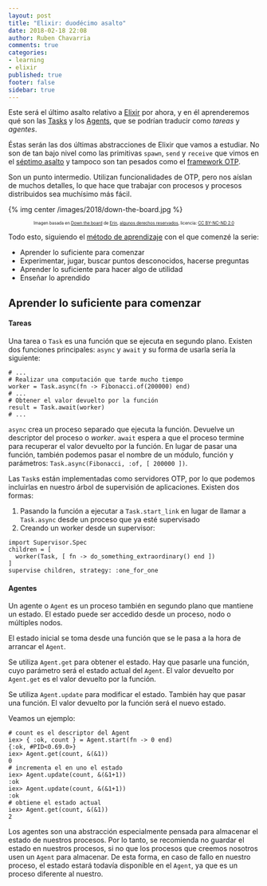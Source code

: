 ```yaml
---
layout: post
title: "Elixir: duodécimo asalto"
date: 2018-02-18 22:08
author: Ruben Chavarria
comments: true
categories: 
- learning
- elixir
published: true
footer: false
sidebar: true
---
```


Este será el último asalto relativo a [Elixir] por ahora, y en él aprenderemos
qué son las [Tasks] y los [Agents], que se podrían traducir como *tareas* y
*agentes*. 

Éstas serán las dos últimas abstracciones de Elixir que vamos a estudiar. No
son de tan bajo nivel como las primitivas `spawn`, `send` y `receive` que vimos
en el [séptimo asalto] y tampoco son tan pesados como el [framework OTP].

Son un punto intermedio. Utilizan funcionalidades de OTP, pero nos aíslan de
muchos detalles, lo que hace que trabajar con procesos y procesos distribuidos
sea muchísimo más fácil.

{% img center /images/2018/down-the-board.jpg %}

<div style="text-align: center">
  <span style="font-size: 60%">
Imagen basada en <a href="https://flic.kr/p/majY5a">Down the board</a> de <a href="https://www.flickr.com/photos/erinthomaswilson/">Erin</a>, <a href="https://creativecommons.org/licenses/by-nc-nd/2.0/">algunos derechos reservados</a>, licencia: <a href="https://creativecommons.org/licenses/by-nc-nd/2.0/">CC BY-NC-ND 2.0</a>
  </span>
</div>

<!-- more -->

Todo esto, siguiendo el [método de aprendizaje] con el que comenzé la serie:

- Aprender lo suficiente para comenzar
- Experimentar, jugar, buscar puntos desconocidos, hacerse preguntas
- Aprender lo suficiente para hacer algo de utilidad
- Enseñar lo aprendido

## Aprender lo suficiente para comenzar

#### Tareas

Una tarea o `Task` es una función que se ejecuta en segundo plano. Existen dos
funciones principales: `async` y `await` y su forma de usarla sería la
siguiente:

```
# ...
# Realizar una computación que tarde mucho tiempo
worker = Task.async(fn -> Fibonacci.of(200000) end)
# ...
# Obtener el valor devuelto por la función
result = Task.await(worker)
# ...
```

`async` crea un proceso separado que ejecuta la función. Devuelve un descriptor
del proceso o *worker*. `await` espera a que el proceso termine para recuperar
el valor devuelto por la función. En lugar de pasar una función, también
podemos pasar el nombre de un módulo, función y parámetros:
`Task.async(Fibonacci, :of, [ 200000 ])`.

Las `Task`s están implementadas como servidores OTP, por lo que podemos
incluirlas en nuestro árbol de supervisión de aplicaciones. Existen dos formas:

1. Pasando la función a ejecutar a `Task.start_link` en lugar de llamar a
   `Task.async` desde un proceso que ya esté supervisado
2. Creando un worker desde un supervisor:

```
import Supervisor.Spec
children = [
  worker(Task, [ fn -> do_something_extraordinary() end ])
]
supervise children, strategy: :one_for_one
```

#### Agentes

Un agente o `Agent` es un proceso también en segundo plano que mantiene un
estado. El estado puede ser accedido desde un proceso, nodo o múltiples nodos.

El estado inicial se toma desde una función que se le pasa a la hora de
arrancar el `Agent`.

Se utiliza `Agent.get` para obtener el estado. Hay que pasarle una función,
cuyo parámetro será el estado actual del `Agent`. El valor devuelto por
`Agent.get` es el valor devuelto por la función.

Se utiliza `Agent.update` para modificar el estado. También hay que pasar una
función. El valor devuelto por la función será el nuevo estado.

Veamos un ejemplo:

```
# count es el descriptor del Agent
iex> { :ok, count } = Agent.start(fn -> 0 end)
{:ok, #PID<0.69.0>}
iex> Agent.get(count, &(&1))
0            
# incrementa el en uno el estado
iex> Agent.update(count, &(&1+1))
:ok          
iex> Agent.update(count, &(&1+1))
:ok          
# obtiene el estado actual
iex> Agent.get(count, &(&1))
2
```

Los agentes son una abstracción especialmente pensada para almacenar el estado
de nuestros procesos. Por lo tanto, se recomienda no guardar el estado en
nuestros procesos, si no que los procesos que creemos nosotros usen un `Agent`
para almacenar. De esta forma, en caso de fallo en nuestro proceso, el estado
estará todavía disponible en el `Agent`, ya que es un proceso diferente al
nuestro.

[Elixir]: http://elixir-lang.org/
[Tasks]: https://hexdocs.pm/elixir/Task.html
[Agents]: https://hexdocs.pm/elixir/Agent.html
[séptimo asalto]: /blog/2016/09/18/elixir-septimo-asalto/
[framework OTP]: http://erlang.org/doc/
[método de aprendizaje]: /blog/2016/01/17/aprendiendo-elixir/

